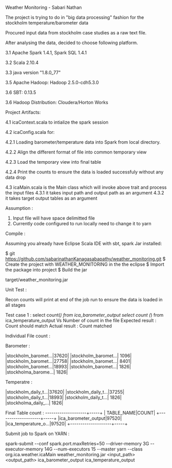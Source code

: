 Weather Monitoring - Sabari Nathan

The project is trying to do in "big data processing" fashion for the stockholm temperature/barometer data

Procured input data from stockholm case studies as a raw text file. 

After analysing the data, decided to choose following platform.

3.1 Apache Spark 1.4.1, Spark SQL 1.4.1

3.2 Scala 2.10.4

3.3 java version "1.8.0_77"

3.5 Apache Hadoop: Hadoop 2.5.0-cdh5.3.0

3.6 SBT: 0.13.5

3.6 Hadoop Distribution: Cloudera/Horton Works

Project Artifacts:

4.1 icaContext.scala to intialize the spark session

4.2 icaConfig.scala for:

  4.2.1 Loading barometer/temperature data into Spark from local directory.

  4.2.2 Align the different format of file into common temporary view
  
  4.2.3 Load the temporary view into final table

  4.2.4 Print the counts to ensure the data is loaded successfuly without any data drop

4.3 icaMain.scala is the Main class which will invoke above trait and process the input files
    4.3.1 it takes input path and output path as an argument
    4.3.2 it takes target output tables as an argument

Assumption :

1) Input file will have space delimitted file
2) Currently code configured to run locally need to change it to yarn

Compile :

Assuming you already have Eclipse Scala IDE with sbt, spark Jar installed:

$ git https://github.com/sabarinathanKanagasabapathy/weather_monitoring.git
$ Create the project with WEATHER_MONITORING in the the eclipse 
$ Import the package into project
$ Build the jar

target/weather_monitoring.jar

Unit Test :

Recon counts will print at end of the job run to ensure the data is loaded in all stages

Test case 1 : select count(*) from ica_barometer_output
              select count (*) from ica_temperature_output
              Vs
              Number of count in the file
Expected result : Count should match
Actual result  :  Count matched

Individual File count :

Barometer :

|stockholm_baromet...|37620|
|stockholm_baromet...| 1096|
|stockholm_baromet...|27758|
|stockholm_baromet...| 8401|
|stockholm_baromet...|18993|
|stockholm_baromet...| 1826|
|stockholma_barome...| 1826|

Temperatre :

|stockholm_daily_t...|37620|
|stockholm_daily_t...|37255|
|stockholm_daily_t...|18993|
|stockholm_daily_t...| 1826|
|stockholma_daily_...| 1826|

Final Table count :
--------------------+-----+
|          TABLE_NAME|COUNT|
+--------------------+-----+
|ica_barometer_output|97520|
|ica_temperature_o...|97520|
+--------------------+-----+

Submit job to Spark on YARN :

spark-submit --conf spark.port.maxRetries=50 --driver-memory 3G --executor-memory 14G --num-executors 15 --master yarn --class org.ica.weather.icaMain weather_monitoring.jar <input_path> <output_path> ica_barometer_output ica_temperature_output
